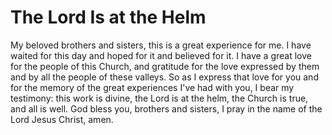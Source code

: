# The Lord Is at the Helm

My beloved brothers and sisters, this is a great experience for me. I have
waited for this day and hoped for it and believed for it. I have a great love
for the people of this Church, and gratitude for the love expressed by them
and by all the people of these valleys. So as I express that love for you and
for the memory of the great experiences I've had with you, I bear my
testimony: this work is divine, the Lord is at the helm, the Church is true,
and all is well. God bless you, brothers and sisters, I pray in the name of
the Lord Jesus Christ, amen.

